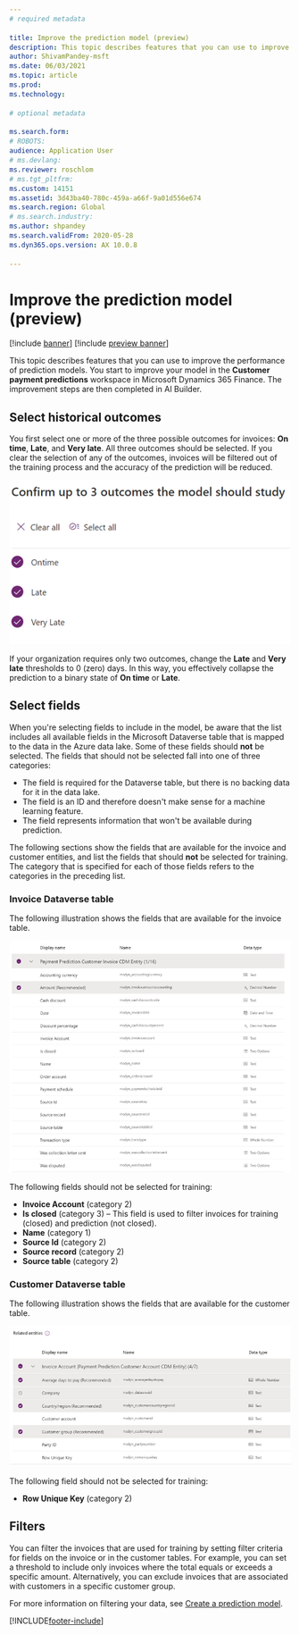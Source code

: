 ```yaml
---
# required metadata

title: Improve the prediction model (preview)
description: This topic describes features that you can use to improve the performance of prediction models.
author: ShivamPandey-msft
ms.date: 06/03/2021
ms.topic: article
ms.prod: 
ms.technology: 

# optional metadata

ms.search.form: 
# ROBOTS: 
audience: Application User
# ms.devlang: 
ms.reviewer: roschlom
# ms.tgt_pltfrm: 
ms.custom: 14151
ms.assetid: 3d43ba40-780c-459a-a66f-9a01d556e674
ms.search.region: Global
# ms.search.industry: 
ms.author: shpandey
ms.search.validFrom: 2020-05-28
ms.dyn365.ops.version: AX 10.0.8

---
```


# Improve the prediction model (preview)

[!include [banner](../includes/banner.md)]
[!include [preview banner](../includes/preview-banner.md)]

This topic describes features that you can use to improve the performance of prediction models. You start to improve your model in the **Customer payment predictions** workspace in Microsoft Dynamics 365 Finance. The improvement steps are then completed in AI Builder.

## Select historical outcomes

You first select one or more of the three possible outcomes for invoices: **On time**, **Late**, and **Very late**. All three outcomes should be selected. If you clear the selection of any of the outcomes, invoices will be filtered out of the training process and the accuracy of the prediction will be reduced.

[![Confirming outcomes.](./media/confirm-3-outcomes.png)](./media/confirm-3-outcomes.png)

If your organization requires only two outcomes, change the **Late** and **Very late** thresholds to 0 (zero) days. In this way, you effectively collapse the prediction to a binary state of **On time** or **Late**.

## Select fields

When you're selecting fields to include in the model, be aware that the list includes all available fields in the Microsoft Dataverse table that is mapped to the data in the Azure data lake. Some of these fields should **not** be selected. The fields that should not be selected fall into one of three categories:

- The field is required for the Dataverse table, but there is no backing data for it in the data lake.
- The field is an ID and therefore doesn't make sense for a machine learning feature.
- The field represents information that won't be available during prediction.

The following sections show the fields that are available for the invoice and customer entities, and list the fields that should **not** be selected for training. The category that is specified for each of those fields refers to the categories in the preceding list.
 
### Invoice Dataverse table

The following illustration shows the fields that are available for the invoice table.

[![Available fields for the invoice table.](./media/available-fields.png)](./media/available-fields.png)

The following fields should not be selected for training:

- **Invoice Account** (category 2)
- **Is closed** (category 3) – This field is used to filter invoices for training (closed) and prediction (not closed).
- **Name** (category 1)
- **Source Id** (category 2)
- **Source record** (category 2)
- **Source table** (category 2)

### Customer Dataverse table

The following illustration shows the fields that are available for the customer table.

[![Available fields for the customer table.](./media/related-entities.png)](./media/related-entities.png)

The following field should not be selected for training:

- **Row Unique Key** (category 2)

## Filters

You can filter the invoices that are used for training by setting filter criteria for fields on the invoice or in the customer tables. For example, you can set a threshold to include only invoices where the total equals or exceeds a specific amount. Alternatively, you can exclude invoices that are associated with customers in a specific customer group.

For more information on filtering your data, see [Create a prediction model](https://docs.microsoft.com/ai-builder/prediction-create-model#filter-your-data).

[!INCLUDE[footer-include](../../includes/footer-banner.md)]
